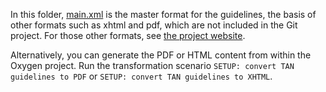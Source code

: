 In this folder, [main.xml](main.xml) is the master format for the guidelines, the basis of other formats
such as xhtml and pdf, which are not included in the Git project. For those other formats, see 
[the project website](http://textalign.net). 

Alternatively, you can generate the PDF or HTML content from within the Oxygen project. Run the transformation scenario `SETUP: convert TAN guidelines to PDF` or `SETUP: convert TAN guidelines to XHTML`.
